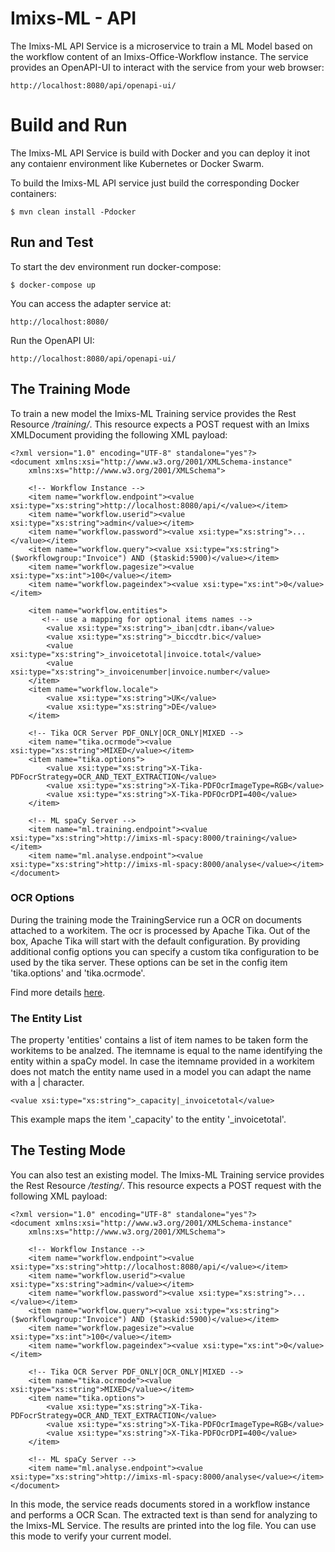 # Imixs-ML - API

The Imixs-ML API Service is a microservice to train a ML Model based on the workflow content of an Imixs-Office-Workflow instance. The service provides an OpenAPI-UI to interact with the service from your web browser:

	http://localhost:8080/api/openapi-ui/




# Build and Run

The Imixs-ML API Service is build with Docker and you can deploy it inot any contaienr environment like Kubernetes or Docker Swarm. 

To build the Imixs-ML API service just build the corresponding Docker containers:

	$ mvn clean install -Pdocker

## Run and Test

To start the dev environment run docker-compose:

	$ docker-compose up
 
You can access the adapter service at:

	http://localhost:8080/
	
Run the OpenAPI UI:	

	http://localhost:8080/api/openapi-ui/
	





## The Training Mode

To train a new model the Imixs-ML Training service provides the Rest Resource */training/*. This resource expects a POST request with an Imixs XMLDocument providing the following XML payload:

	<?xml version="1.0" encoding="UTF-8" standalone="yes"?>
	<document xmlns:xsi="http://www.w3.org/2001/XMLSchema-instance"
		xmlns:xs="http://www.w3.org/2001/XMLSchema">
		
		<!-- Workflow Instance -->
		<item name="workflow.endpoint"><value xsi:type="xs:string">http://localhost:8080/api/</value></item>
		<item name="workflow.userid"><value xsi:type="xs:string">admin</value></item>
		<item name="workflow.password"><value xsi:type="xs:string">...</value></item>
		<item name="workflow.query"><value xsi:type="xs:string">($workflowgroup:"Invoice") AND ($taskid:5900)</value></item>
		<item name="workflow.pagesize"><value xsi:type="xs:int">100</value></item>
		<item name="workflow.pageindex"><value xsi:type="xs:int">0</value></item>
		
		<item name="workflow.entities">
		   <!-- use a mapping for optional items names -->
			<value xsi:type="xs:string">_iban|cdtr.iban</value>
			<value xsi:type="xs:string">_biccdtr.bic</value>
			<value xsi:type="xs:string">_invoicetotal|invoice.total</value>
			<value xsi:type="xs:string">_invoicenumber|invoice.number</value>
		</item>
		<item name="workflow.locale">
			<value xsi:type="xs:string">UK</value>
			<value xsi:type="xs:string">DE</value>
		</item>
		
		<!-- Tika OCR Server PDF_ONLY|OCR_ONLY|MIXED -->
		<item name="tika.ocrmode"><value xsi:type="xs:string">MIXED</value></item>
		<item name="tika.options">
			<value xsi:type="xs:string">X-Tika-PDFocrStrategy=OCR_AND_TEXT_EXTRACTION</value>
			<value xsi:type="xs:string">X-Tika-PDFOcrImageType=RGB</value>
			<value xsi:type="xs:string">X-Tika-PDFOcrDPI=400</value>
		</item>
		
		<!-- ML spaCy Server -->
		<item name="ml.training.endpoint"><value xsi:type="xs:string">http://imixs-ml-spacy:8000/training</value></item>
		<item name="ml.analyse.endpoint"><value xsi:type="xs:string">http://imixs-ml-spacy:8000/analyse</value></item>
	</document>


### OCR Options

During the training mode the TrainingService run a OCR on documents attached to a workitem. The ocr is processed by Apache Tika.
Out of the box, Apache Tika will start with the default configuration. By providing additional config options you can specify a custom tika configuration to be used by the tika server. These options can be set in the config item 'tika.options' and 'tika.ocrmode'.

Find more details [here](https://github.com/imixs/imixs-archive/tree/master/imixs-archive-documents#the-tikadocumentservice).


### The Entity List

The property 'entities' contains a list of item names to be taken form the workitems to be analzed.
The itemname is equal to the name identifying the entity within a spaCy model. In case the itemname provided in a workitem does not match the entity name used in a model you can adapt the name with a | character.

	 
	<value xsi:type="xs:string">_capacity|_invoicetotal</value>

This example maps the item '_capacity' to the entity '_invoicetotal'.



## The Testing Mode

You can also test an existing model. The Imixs-ML Training service provides the Rest Resource */testing/*. This resource expects a POST request with the following XML payload:

	<?xml version="1.0" encoding="UTF-8" standalone="yes"?>
	<document xmlns:xsi="http://www.w3.org/2001/XMLSchema-instance"
		xmlns:xs="http://www.w3.org/2001/XMLSchema">
		
		<!-- Workflow Instance -->
		<item name="workflow.endpoint"><value xsi:type="xs:string">http://localhost:8080/api/</value></item>
		<item name="workflow.userid"><value xsi:type="xs:string">admin</value></item>
		<item name="workflow.password"><value xsi:type="xs:string">...</value></item>
		<item name="workflow.query"><value xsi:type="xs:string">($workflowgroup:"Invoice") AND ($taskid:5900)</value></item>
		<item name="workflow.pagesize"><value xsi:type="xs:int">100</value></item>
		<item name="workflow.pageindex"><value xsi:type="xs:int">0</value></item>
		
		<!-- Tika OCR Server PDF_ONLY|OCR_ONLY|MIXED -->
		<item name="tika.ocrmode"><value xsi:type="xs:string">MIXED</value></item>
		<item name="tika.options">
			<value xsi:type="xs:string">X-Tika-PDFocrStrategy=OCR_AND_TEXT_EXTRACTION</value>
			<value xsi:type="xs:string">X-Tika-PDFOcrImageType=RGB</value>
			<value xsi:type="xs:string">X-Tika-PDFOcrDPI=400</value>
		</item>
		
		<!-- ML spaCy Server -->
		<item name="ml.analyse.endpoint"><value xsi:type="xs:string">http://imixs-ml-spacy:8000/analyse</value></item>
	</document>


In this mode, the service reads documents stored in a workflow instance and performs a OCR Scan. The extracted text is than send for analyzing to the Imixs-ML Service. The results are printed into the log file. 
You can use this mode to verify your current model.

